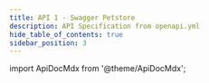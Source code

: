 ```yaml
---
title: API 1 - Swagger Petstore
description: API Specification from openapi.yml
hide_table_of_contents: true
sidebar_position: 3
---
```


import ApiDocMdx from '@theme/ApiDocMdx';

<ApiDocMdx id="using-petstore-yaml" />
